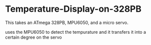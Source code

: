 # Temperature-Display-on-328PB

This takes an ATmega 328PB, MPU6050, and a micro servo.

uses the MPU6050 to detect the tempurature and it transfers it into a certain degree on the servo
